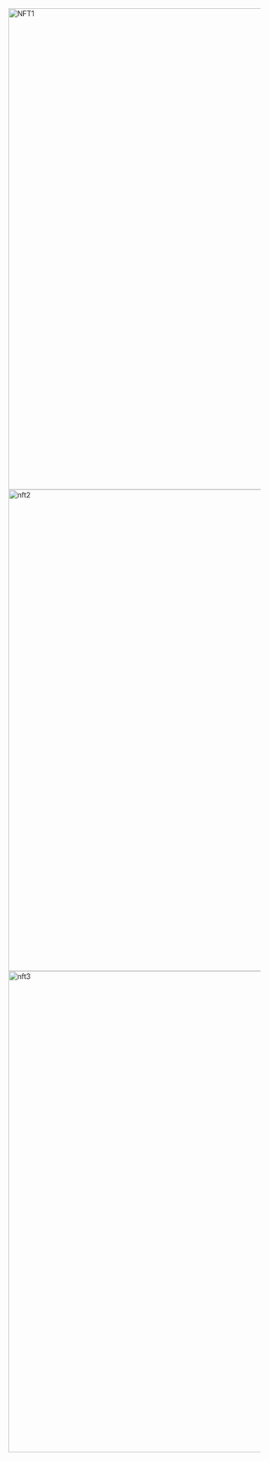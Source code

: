 <img width="960" alt="NFT1" src="https://user-images.githubusercontent.com/105941681/223134007-f0bb4e28-6d4c-46dd-a0ba-f65164ee2e08.png">

<img width="960" alt="nft2" src="https://user-images.githubusercontent.com/105941681/223134604-4fd352ce-df34-40c4-83ca-51af68138a58.png">

<img width="960" alt="nft3" src="https://user-images.githubusercontent.com/105941681/223135031-c9cec8e9-e4fb-4ac3-a964-7754dfe98949.png">

